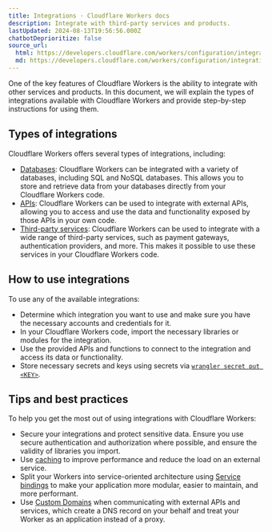 ```yaml
---
title: Integrations · Cloudflare Workers docs
description: Integrate with third-party services and products.
lastUpdated: 2024-08-13T19:56:56.000Z
chatbotDeprioritize: false
source_url:
  html: https://developers.cloudflare.com/workers/configuration/integrations/
  md: https://developers.cloudflare.com/workers/configuration/integrations/index.md
---
```


One of the key features of Cloudflare Workers is the ability to integrate with other services and products. In this document, we will explain the types of integrations available with Cloudflare Workers and provide step-by-step instructions for using them.

## Types of integrations

Cloudflare Workers offers several types of integrations, including:

* [Databases](https://developers.cloudflare.com/workers/databases/): Cloudflare Workers can be integrated with a variety of databases, including SQL and NoSQL databases. This allows you to store and retrieve data from your databases directly from your Cloudflare Workers code.
* [APIs](https://developers.cloudflare.com/workers/configuration/integrations/apis/): Cloudflare Workers can be used to integrate with external APIs, allowing you to access and use the data and functionality exposed by those APIs in your own code.
* [Third-party services](https://developers.cloudflare.com/workers/configuration/integrations/external-services/): Cloudflare Workers can be used to integrate with a wide range of third-party services, such as payment gateways, authentication providers, and more. This makes it possible to use these services in your Cloudflare Workers code.

## How to use integrations

To use any of the available integrations:

* Determine which integration you want to use and make sure you have the necessary accounts and credentials for it.
* In your Cloudflare Workers code, import the necessary libraries or modules for the integration.
* Use the provided APIs and functions to connect to the integration and access its data or functionality.
* Store necessary secrets and keys using secrets via [`wrangler secret put <KEY>`](https://developers.cloudflare.com/workers/wrangler/commands/#secret).

## Tips and best practices

To help you get the most out of using integrations with Cloudflare Workers:

* Secure your integrations and protect sensitive data. Ensure you use secure authentication and authorization where possible, and ensure the validity of libraries you import.
* Use [caching](https://developers.cloudflare.com/workers/reference/how-the-cache-works) to improve performance and reduce the load on an external service.
* Split your Workers into service-oriented architecture using [Service bindings](https://developers.cloudflare.com/workers/runtime-apis/bindings/service-bindings/) to make your application more modular, easier to maintain, and more performant.
* Use [Custom Domains](https://developers.cloudflare.com/workers/configuration/routing/custom-domains/) when communicating with external APIs and services, which create a DNS record on your behalf and treat your Worker as an application instead of a proxy.
